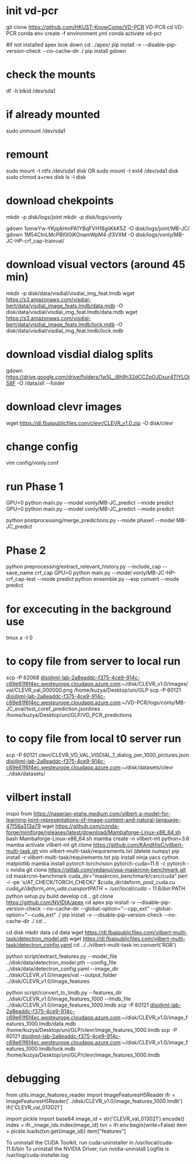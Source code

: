 # init vd-pcr
git clone https://github.com/HKUST-KnowComp/VD-PCR VD-PCR
cd VD-PCR
conda env create -f environment.yml
conda activate vd-pcr

#if not installed apex look down
cd ../apex/
pip install -v --disable-pip-version-check --no-cache-dir ./
pip install gdown

# check the mounts
df -h
blkid /dev/sda1

# if already mounted
sudo unmount /dev/sda1
# remount
sudo mount -t ntfs /dev/sda1 disk OR sudo mount -t ext4 /dev/sda1 disk
sudo chmod a+rwx disk
ls -l disk

# download chekpoints
mkdir -p disk/logs/joint
mkdir -p disk/logs/vonly

gdown 1omwYw-YKjqAHmPA1YBqFVH18giiKkK5Z -O disk/logs/joint/MB-JC/
gdown 1M54CtnLMcPBl0I0iKOnamWpM4-jf3VXM -O disk/logs/vonly/MB-JC-HP-crf_cap-trainval/

# download visual vectors (around 45 min)
mkdir -p disk/data/visdial/visdial_img_feat.lmdb
wget https://s3.amazonaws.com/visdial-bert/data/visdial_image_feats.lmdb/data.mdb -O disk/data/visdial/visdial_img_feat.lmdb/data.mdb
wget https://s3.amazonaws.com/visdial-bert/data/visdial_image_feats.lmdb/lock.mdb -O disk/data/visdial/visdial_img_feat.lmdb/lock.mdb

# download visdial dialog splits
gdown https://drive.google.com/drive/folders/1w5L_i8h9h32dCCZpOJDsur4TIYLOtS8F -O /data/all --folder


# download clevr images
wget https://dl.fbaipublicfiles.com/clevr/CLEVR_v1.0.zip -O disk/clevr

# change config
vim config/vonly.conf

# run Phase 1
GPU=0 python main.py --model vonly/MB-JC_predict --mode predict
GPU=0 python main.py --model conly/MB-JC_predict --mode predict

python postprocessing/merge_predictions.py --mode phase1 --model MB-JC_predict

# Phase 2
python preprocessing/extract_relevant_history.py --include_cap --save_name crf_cap
GPU=0 python main.py --model vonly/MB-JC-HP-crf_cap-test --mode predict
python ensemble.py --exp convert --mode predict

# for excecuting in the background use
tmux a -t 0

# to copy file from server to local run
scp -P 62068 disi@ml-lab-2a8eaddc-f375-4ce9-914c-c69e61f6f4ec.westeurope.cloudapp.azure.com:~/disk/CLEVR_v1.0/images/val/CLEVR_val_000000.png /home/kuzya/Desktop/uni/GLP
scp -P 60121 disi@ml-lab-2a8eaddc-f375-4ce9-914c-c69e61f6f4ec.westeurope.cloudapp.azure.com:~/VD-PCR/logs/conly/MB-JC_eval/test_coref_prediction.jsonlines /home/kuzya/Desktop/uni/GLP/VD_PCR_predictions
# to copy file from local t0 server run
scp -P 60121 clevr/CLEVR_VD_VAL_VISDIAL_1_dialog_per_1000_pictures.json disi@ml-lab-2a8eaddc-f375-4ce9-914c-c69e61f6f4ec.westeurope.cloudapp.azure.com:~/disk/datasets/clevr
../disk/datasets/
# vilbert install
inspo from https://naserian-elahe.medium.com/vilbert-a-model-for-learning-joint-representations-of-image-content-and-natural-language-47f56a313a79
wget https://github.com/conda-forge/miniforge/releases/latest/download/Mambaforge-Linux-x86_64.sh
bash Mambaforge-Linux-x86_64.sh
mamba create -n vilbert-mt python=3.6
mamba activate vilbert-mt
git clone https://github.com/KAndHisC/vilbert-multi-task.git
vim vilbert-multi-task/requirements.txt (delete numpy)
pip install -r vilbert-multi-task/requirements.txt
pip install ninja yacs cython matplotlib
mamba install pytorch torchvision pytorch-cuda=11.6 -c pytorch -c nvidia
git clone https://gitlab.com/vedanuj/vqa-maskrcnn-benchmark.git
cd maskrcnn-benchmark
cuda_dir="maskrcnn_benchmark/csrc/cuda"
perl -i -pe 's/AT_CHECK/TORCH_CHECK/' $cuda_dir/deform_pool_cuda.cu $cuda_dir/deform_conv_cuda.cu
export PATH=/usr/local/cuda-11.6/bin:$PATH
python setup.py build develop
cd ..
git clone https://github.com/NVIDIA/apex
cd apex
pip install -v --disable-pip-version-check --no-cache-dir --global-option="--cpp_ext" --global-option="--cuda_ext" ./
pip install -v --disable-pip-version-check --no-cache-dir ./
cd ..

cd disk
mkdir data
cd data
wget https://dl.fbaipublicfiles.com/vilbert-multi-task/detectron_model.pth
wget https://dl.fbaipublicfiles.com/vilbert-multi-task/detectron_config.yaml
cd ../../vilbert-multi-task
im.convert('RGB')

python script/extract_features.py --model_file ../disk/data/detectron_model.pth --config_file ../disk/data/detectron_config.yaml --image_dir ../disk/CLEVR_v1.0/images/val --output_folder ../disk/CLEVR_v1.0/image_features

python script/convert_to_lmdb.py --features_dir ../disk/CLEVR_v1.0/image_features_1000 --lmdb_file ../disk/CLEVR_v1.0/image_features_1000.lmdb
scp -P 60121 disi@ml-lab-2a8eaddc-f375-4ce9-914c-c69e61f6f4ec.westeurope.cloudapp.azure.com:~/disk/CLEVR_v1.0/image_features_1000.lmdb/data.mdb /home/kuzya/Desktop/uni/GLP/clevr/image_features_1000.lmdb
scp -P 60121 disi@ml-lab-2a8eaddc-f375-4ce9-914c-c69e61f6f4ec.westeurope.cloudapp.azure.com:~/disk/CLEVR_v1.0/image_features_1000.lmdb/lock.mdb /home/kuzya/Desktop/uni/GLP/clevr/image_features_1000.lmdb

# debugging
from utils.image_features_reader import  ImageFeaturesH5Reader
ifr = ImageFeaturesH5Reader('../disk/CLEVR_v1.0/image_features_1000.lmdb') 
ifr['CLEVR_val_013021']

import pickle
import base64
image_id = str('CLEVR_val_013021').encode()
index = ifr._image_ids.index(image_id)
txn = ifr.env.begin(write=False)
item = pickle.loads(txn.get(image_id))
item["features"]



To uninstall the CUDA Toolkit, run cuda-uninstaller in /usr/local/cuda-11.6/bin
To uninstall the NVIDIA Driver, run nvidia-uninstall
Logfile is /var/log/cuda-installer.log
